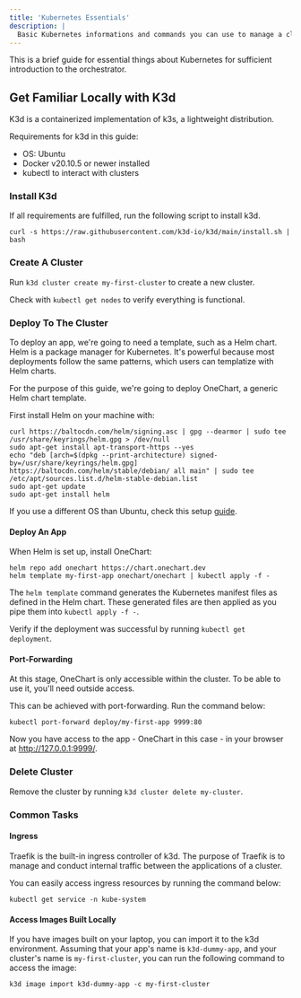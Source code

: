 ```yaml
---
title: 'Kubernetes Essentials'
description: |
  Basic Kubernetes informations and commands you can use to manage a cluster.
---
```


This is a brief guide for essential things about Kubernetes for sufficient introduction to the orchestrator.

## Get Familiar Locally with K3d

K3d is a containerized implementation of k3s, a lightweight distribution.

Requirements for k3d in this guide:

- OS: Ubuntu
- Docker v20.10.5 or newer installed
- kubectl to interact with clusters

### Install K3d

If all requirements are fulfilled, run the following script to install k3d.

```
curl -s https://raw.githubusercontent.com/k3d-io/k3d/main/install.sh | bash
```

### Create A Cluster

Run `k3d cluster create my-first-cluster` to create a new cluster.

Check with `kubectl get nodes` to verify everything is functional.

### Deploy To The Cluster

To deploy an app, we're going to need a template, such as a Helm chart. Helm is a package manager for Kubernetes. It's powerful because most deployments follow the same patterns, which users can templatize with Helm charts.

For the purpose of this guide, we're going to deploy OneChart, a generic Helm chart template.

First install Helm on your machine with:

```
curl https://baltocdn.com/helm/signing.asc | gpg --dearmor | sudo tee /usr/share/keyrings/helm.gpg > /dev/null
sudo apt-get install apt-transport-https --yes
echo "deb [arch=$(dpkg --print-architecture) signed-by=/usr/share/keyrings/helm.gpg] https://baltocdn.com/helm/stable/debian/ all main" | sudo tee /etc/apt/sources.list.d/helm-stable-debian.list
sudo apt-get update
sudo apt-get install helm
```

If you use a different OS than Ubuntu, check this setup [guide](https://helm.sh/docs/intro/install/).

#### Deploy An App

When Helm is set up, install OneChart:

```
helm repo add onechart https://chart.onechart.dev
helm template my-first-app onechart/onechart | kubectl apply -f -
```

The `helm template` command generates the Kubernetes manifest files as defined in the Helm chart. These generated files are then applied as you pipe them into `kubectl apply -f -`.

Verify if the deployment was successful by running `kubectl get deployment`.
#### Port-Forwarding

At this stage, OneChart is only accessible within the cluster. To be able to use it, you'll need outside access.

This can be achieved with port-forwarding. Run the command below:

```
kubectl port-forward deploy/my-first-app 9999:80
```

Now you have access to the app - OneChart in this case - in your browser at http://127.0.0.1:9999/.

### Delete Cluster

Remove the cluster by running `k3d cluster delete my-cluster`.

### Common Tasks

#### Ingress

Traefik is the built-in ingress controller of k3d. The purpose of Traefik is to manage and conduct internal traffic between the applications of a cluster.

You can easily access ingress resources by running the command below:

```
kubectl get service -n kube-system
```

#### Access Images Built Locally

If you have images built on your laptop, you can import it to the k3d environment. Assuming that your app's name is `k3d-dummy-app`, and your cluster's name is `my-first-cluster`, you can run the following command to access the image:

```
k3d image import k3d-dummy-app -c my-first-cluster
```
